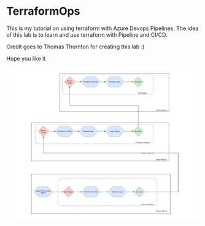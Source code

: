 # TerraformOps

This is my tutorial on using terraform with Azure Devops Pipelines. The idea of this lab is to learn and use terraform with Pipeline and CI/CD.

Credit goes to Thomas Thornton for creating this lab  :)

Hope you like it

![](/Images/mainlogo.png)
